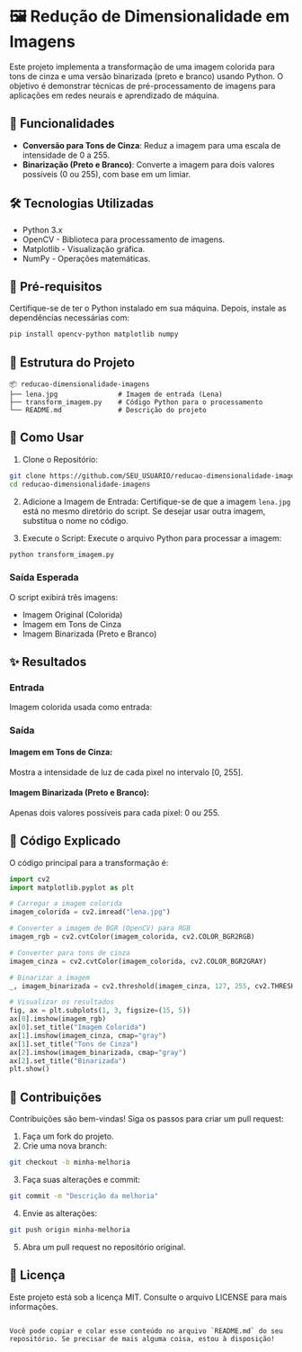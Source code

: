 # 🖼️ Redução de Dimensionalidade em Imagens

Este projeto implementa a transformação de uma imagem colorida para tons de cinza e uma versão binarizada (preto e branco) usando Python. O objetivo é demonstrar técnicas de pré-processamento de imagens para aplicações em redes neurais e aprendizado de máquina.

## 🚀 Funcionalidades
- **Conversão para Tons de Cinza**: Reduz a imagem para uma escala de intensidade de 0 a 255.
- **Binarização (Preto e Branco)**: Converte a imagem para dois valores possíveis (0 ou 255), com base em um limiar.

## 🛠️ Tecnologias Utilizadas
- Python 3.x
- OpenCV - Biblioteca para processamento de imagens.
- Matplotlib - Visualização gráfica.
- NumPy - Operações matemáticas.

## 🧰 Pré-requisitos
Certifique-se de ter o Python instalado em sua máquina. Depois, instale as dependências necessárias com:

```bash
pip install opencv-python matplotlib numpy
```

## 📂 Estrutura do Projeto
```plaintext
📦 reducao-dimensionalidade-imagens
├── lena.jpg               # Imagem de entrada (Lena)
├── transform_imagem.py    # Código Python para o processamento
└── README.md              # Descrição do projeto
```

## 📝 Como Usar
1. Clone o Repositório:

```bash
git clone https://github.com/SEU_USUARIO/reducao-dimensionalidade-imagens.git
cd reducao-dimensionalidade-imagens
```

2. Adicione a Imagem de Entrada: Certifique-se de que a imagem `lena.jpg` está no mesmo diretório do script. Se desejar usar outra imagem, substitua o nome no código.

3. Execute o Script: Execute o arquivo Python para processar a imagem:

```bash
python transform_imagem.py
```

### Saída Esperada
O script exibirá três imagens:
- Imagem Original (Colorida)
- Imagem em Tons de Cinza
- Imagem Binarizada (Preto e Branco)

## ✨ Resultados
### Entrada
Imagem colorida usada como entrada:

### Saída
#### Imagem em Tons de Cinza:
Mostra a intensidade de luz de cada pixel no intervalo [0, 255].

#### Imagem Binarizada (Preto e Branco):
Apenas dois valores possíveis para cada pixel: 0 ou 255.

## 📖 Código Explicado
O código principal para a transformação é:

```python
import cv2
import matplotlib.pyplot as plt

# Carregar a imagem colorida
imagem_colorida = cv2.imread("lena.jpg")

# Converter a imagem de BGR (OpenCV) para RGB
imagem_rgb = cv2.cvtColor(imagem_colorida, cv2.COLOR_BGR2RGB)

# Converter para tons de cinza
imagem_cinza = cv2.cvtColor(imagem_colorida, cv2.COLOR_BGR2GRAY)

# Binarizar a imagem
_, imagem_binarizada = cv2.threshold(imagem_cinza, 127, 255, cv2.THRESH_BINARY)

# Visualizar os resultados
fig, ax = plt.subplots(1, 3, figsize=(15, 5))
ax[0].imshow(imagem_rgb)
ax[0].set_title("Imagem Colorida")
ax[1].imshow(imagem_cinza, cmap="gray")
ax[1].set_title("Tons de Cinza")
ax[2].imshow(imagem_binarizada, cmap="gray")
ax[2].set_title("Binarizada")
plt.show()
```

## 🤝 Contribuições
Contribuições são bem-vindas! Siga os passos para criar um pull request:

1. Faça um fork do projeto.
2. Crie uma nova branch:
```bash
git checkout -b minha-melhoria
```
3. Faça suas alterações e commit:
```bash
git commit -m "Descrição da melhoria"
```
4. Envie as alterações:
```bash
git push origin minha-melhoria
```
5. Abra um pull request no repositório original.

## 📜 Licença
Este projeto está sob a licença MIT. Consulte o arquivo LICENSE para mais informações.
```

Você pode copiar e colar esse conteúdo no arquivo `README.md` do seu repositório. Se precisar de mais alguma coisa, estou à disposição!
